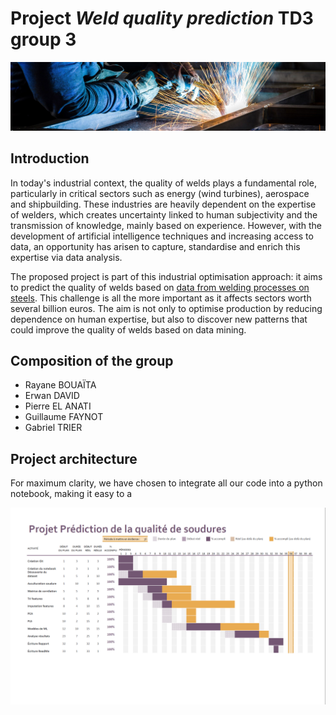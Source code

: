 # Project *Weld quality prediction* TD3 group 3

![Image soudure](./figures/soudure.jpg)

## Introduction

In today's industrial context, the quality of welds plays a fundamental role, particularly in critical sectors such as energy (wind turbines), aerospace and shipbuilding. These industries are heavily dependent on the expertise of welders, which creates uncertainty linked to human subjectivity and the transmission of knowledge, mainly based on experience. However, with the development of artificial intelligence techniques and increasing access to data, an opportunity has arisen to capture, standardise and enrich this expertise via data analysis.

The proposed project is part of this industrial optimisation approach: it aims to predict the quality of welds based on [data from welding processes on steels](https://www.phase-trans.msm.cam.ac.uk/map/data/materials/welddb-b.html). This challenge is all the more important as it affects sectors worth several billion euros. The aim is not only to optimise production by reducing dependence on human expertise, but also to discover new patterns that could improve the quality of welds based on data mining.

## Composition of the group
- Rayane BOUAÏTA
- Erwan DAVID
- Pierre EL ANATI
- Guillaume FAYNOT
- Gabriel TRIER

## Project architecture

For maximum clarity, we have chosen to integrate all our code into a python notebook, making it easy to a

![Image Gantt](./figures/suivi_projet.png)
